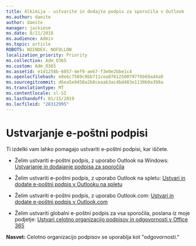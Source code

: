 ```yaml
---
title: Alkimija - ustvarite in dodajte podpis za sporočila v Outlook
ms.author: daeite
author: daeite
manager: jackiesm
ms.date: 8/21/2018
ms.audience: Admin
ms.topic: article
ROBOTS: NOINDEX, NOFOLLOW
localization_priority: Priority
ms.collection: Adm_O365
ms.custom: Adm_O365
ms.assetid: e1d1258b-6057-4ef9-ae67-f3e0e2bbe1c4
ms.openlocfilehash: e0e6c7589c0bb711cea87612500797f6b69ad4a0
ms.sourcegitcommit: d6ea5e9458a2b8ceaab3ac4bd483e1130b9a398a
ms.translationtype: MT
ms.contentlocale: sl-SI
ms.lasthandoff: 01/15/2019
ms.locfileid: "28312995"
---
```

# <a name="creating-email-signatures"></a>Ustvarjanje e-poštni podpisi

Ti izdelki vam lahko pomagajo ustvariti e-poštni podpisi, kar iščete.
  
- Želim ustvariti e-poštni podpis, z uporabo Outlook na Windows: [Ustvarjanje in dodajanje podpisa za sporočila](https://support.office.com/article/8ee5d4f4-68fd-464a-a1c1-0e1c80bb27f2.aspx)
    
- Želim ustvariti e-poštni podpis, z uporabo Outlook na spletu: [Ustvari in dodate e-poštni podpis v Outlooku na spletu](https://support.office.com/article/5ff9dcfd-d3f1-447b-b2e9-39f91b074ea3.aspx)
    
- Želim ustvariti e-poštni podpis, z uporabo Outlook.com: [Ustvari in dodate e-poštni podpis v Outlook.com](https://support.office.com/article/776d9006-abdf-444e-b5b7-a61821dff034.aspx)
    
- Želim ustvariti globalni e-poštni podpis za vsa sporočila, poslana iz moje podjetje: [Ustvari celotno organizacijo podpisov in odgovornosti v Office 365](https://support.office.com/article/2d75860f-c527-4352-a7f6-73eba54c0c72.aspx)
    
 **Nasvet:** Celotno organizacijo podpisov se uporablja kot "odgovornosti." 
  

